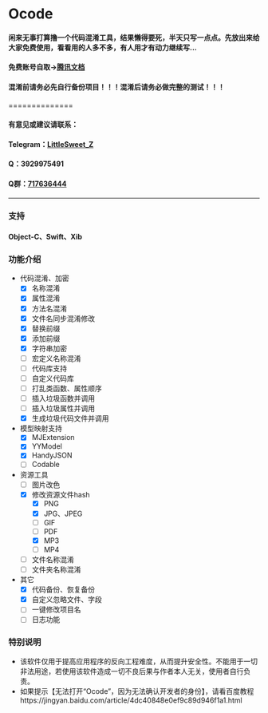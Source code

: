 # Ocode

#### 闲来无事打算撸一个代码混淆工具，结果懒得要死，半天只写一点点。先放出来给大家免费使用，看看用的人多不多，有人用才有动力继续写...

#### 免费账号自取->[腾讯文档](https://docs.qq.com/sheet/DSE9Oa0tUaUh5aHNI?tab=BB08J2&u=9ae39b47e5e646daa2e60ca801b9f111)

#### 混淆前请务必先自行备份项目！！！混淆后请务必做完整的测试！！！

==============

#### 有意见或建议请联系：

#### Telegram：[LittleSweet_Z](https://t.me/LittleSweet_Z)
#### Q：3929975491
#### Q群：[717636444](http://qm.qq.com/cgi-bin/qm/qr?_wv=1027&k=ixLD4_PGmAcvx1rEW0TIyA6PHu-rrpXO&authKey=cn8bECa5JMeIJQNQeSywoDQPkQzkHa38wI3eoELmkBf%2FJaYri6EBjVYAiGiszhSd&noverify=0&group_code=717636444)

---

### 支持
#### Object-C、Swift、Xib

### 功能介绍
- 代码混淆、加密
  - [x] 名称混淆
  - [x] 属性混淆
  - [x] 方法名混淆
  - [x] 文件名同步混淆修改
  - [x] 替换前缀
  - [x] 添加前缀
  - [x] 字符串加密
  - [ ] 宏定义名称混淆
  - [ ] 代码库支持
  - [ ] 自定义代码库
  - [ ] 打乱类函数、属性顺序
  - [ ] 插入垃圾函数并调用
  - [ ] 插入垃圾属性并调用
  - [x] 生成垃圾代码文件并调用

- 模型映射支持
  - [x] MJExtension
  - [x] YYModel
  - [x] HandyJSON
  - [ ] Codable

- 资源工具
  - [ ] 图片改色
  - [x] 修改资源文件hash
    - [x] PNG
    - [x] JPG、JPEG
    - [ ] GIF
    - [ ] PDF
    - [x] MP3
    - [ ] MP4
  - [ ] 文件名称混淆
  - [ ] 文件夹名称混淆

- 其它
  - [x] 代码备份、恢复备份
  - [x] 自定义忽略文件、字段
  - [ ] 一键修改项目名
  - [ ] 日志功能

### 特别说明
- 该软件仅用于提高应用程序的反向工程难度，从而提升安全性。不能用于一切非法用途，若使用该软件造成一切不良后果与作者本人无关，使用者自行负责。
- 如果提示【无法打开“Ocode”，因为无法确认开发者的身份】，请看百度教程https://jingyan.baidu.com/article/4dc40848e0ef9c89d946f1a1.html
